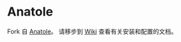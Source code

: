 # Anatole

Fork 自 [Anatole](https://github.com/Ben02/hexo-theme-Anatole)。
请移步到 [Wiki](https://github.com/Ben02/hexo-theme-Anatole/wiki) 查看有关安装和配置的文档。
